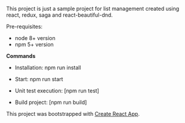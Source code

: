 This project is just a sample project for list management created using react, redux, saga and react-beautiful-dnd.

Pre-requisites:
* node 8+ version
* npm 5+ version

**Commands**

* Installation: npm run install

* Start: npm run start

* Unit test execution: [npm run test]

* Build project: [npm run build]

This project was bootstrapped with [Create React App](https://github.com/facebookincubator/create-react-app).
